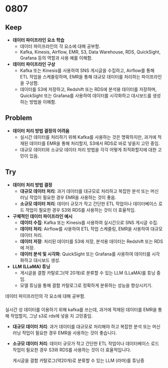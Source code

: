 # 0807

## Keep

- **데이터 파이프라인 요소 학습**
    - 데이터 파이프라인의 각 요소에 대해 공부함.
    - Kafka, Kinesis, Airflow, EMR, S3, Data Warehouse, RDS, QuickSight, Grafana 등의 역할과 사용 예를 이해함.
- **데이터 파이프라인 구상**
    - Kafka 또는 Kinesis를 사용하여 SNS 게시글을 수집하고, Airflow를 통해 ETL 작업을 스케줄링하며, EMR을 통해 대규모 데이터를 처리하는 파이프라인을 구상함.
    - 데이터를 S3에 저장하고, Redshift 또는 RDS에 분석용 데이터를 저장하며, QuickSight 또는 Grafana를 사용하여 데이터를 시각화하고 대시보드를 생성하는 방법을 이해함.

## Problem

- **데이터 처리 방법 결정의 어려움**
    - 실시간 데이터를 처리하기 위해 Kafka를 사용하는 것은 명확하지만, 과거에 적재된 데이터를 EMR을 통해 처리할지, S3에서 RDS로 바로 넣을지 고민 중임.
    - 대규모 데이터와 소규모 데이터 처리 방법을 각각 어떻게 최적화할지에 대한 고민이 있음.

## Try

- **데이터 처리 방법 결정**
    - **대규모 데이터 처리**: 과거 데이터를 대규모로 처리하고 복잡한 분석 또는 머신 러닝 작업이 필요한 경우 EMR을 사용하는 것이 좋음.
    - **소규모 데이터 처리**: 데이터 규모가 작고 간단한 ETL 작업이나 데이터베이스 로드 작업이 필요한 경우 S3와 RDS를 사용하는 것이 더 효율적임.
- **구체적인 데이터 파이프라인 예시**
    - **데이터 수집**: Kafka 또는 Kinesis를 사용하여 실시간으로 SNS 게시글 수집.
    - **데이터 처리**: Airflow를 사용하여 ETL 작업 스케줄링, EMR을 사용하여 대규모 데이터 처리.
    - **데이터 저장**: 처리된 데이터를 S3에 저장, 분석용 데이터는 Redshift 또는 RDS에 저장.
    - **데이터 분석 및 시각화**: QuickSight 또는 Grafana를 사용하여 데이터를 시각화하고 대시보드 생성.
- **LLM (LLaMA) 튜닝**
    - 게시글을 결함 카탈로그(약 20개)로 분류할 수 있는 LLM (LLaMA)를 튜닝 중임.
    - 모델 튜닝을 통해 결함 카탈로그로 정확하게 분류하는 성능을 향상시키기.

데이터 파이프라인의 각 요소에 대해 공부함.

### 

실시간 성 데이터를 이용하기 위해 kafka를 쓰는데, 과거에 적재된 데이터를 EMR을 통해 작업할지, 그냥 s3로 rds에 넣을 지 고민중임.

- **대규모 데이터 처리**: 과거 데이터를 대규모로 처리해야 하고 복잡한 분석 또는 머신 러닝 작업이 필요한 경우 EMR을 사용하는 것이 좋습니다.
- **소규모 데이터 처리**: 데이터 규모가 작고 간단한 ETL 작업이나 데이터베이스 로드 작업이 필요한 경우 S3와 RDS를 사용하는 것이 더 효율적입니다.
    
    
    게시글을 결함 카탈로그(약20개)로 분류할 수 있는 LLM (라마)를 튜닝중

